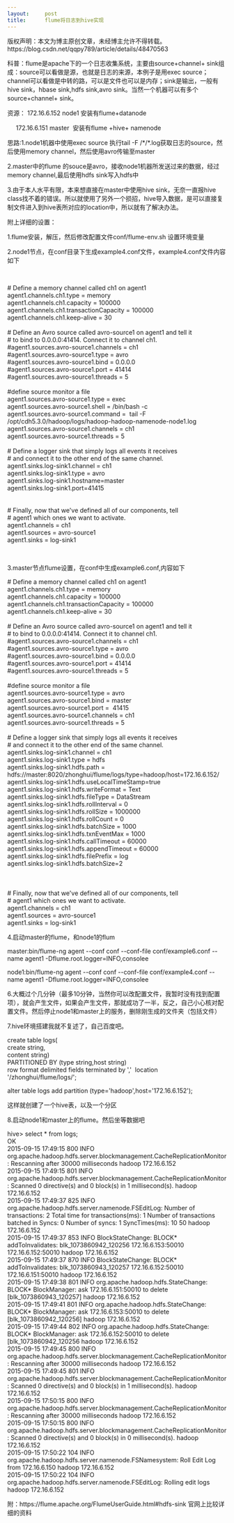 ```yaml
---
layout:     post
title:      flume将日志到hive实现
---
```

<div id="article_content" class="article_content clearfix csdn-tracking-statistics" data-pid="blog" data-mod="popu_307" data-dsm="post">
								<div class="article-copyright">
					版权声明：本文为博主原创文章，未经博主允许不得转载。					https://blog.csdn.net/qqpy789/article/details/48470563				</div>
								            <link rel="stylesheet" href="https://csdnimg.cn/release/phoenix/template/css/ck_htmledit_views-f76675cdea.css">
						<div class="htmledit_views" id="content_views">
                
<p>科普：flume是apache下的一个日志收集系统，主要由source+channel+ sink组成：source可以看做是源，也就是日志的来源，本例子是用exec source；channel可以看做是中转的路，可以是文件也可以是内存；sink是输出，一般有hive sink，hbase sink,hdfs sink,avro sink。当然一个机器可以有多个source+channel+ sink。</p>
<p>资源： 172.16.6.152 node1 安装有flume+datanode</p>
<p><span></span>     172.16.6.151 master  安装有flume +hive+ namenode</p>
<p>思路:1.node1机器中使用exec source 执行tail -F /*/*.log获取日志的source，然后使用memory channel，然后使用avro传输至master</p>
<p><span></span>2.master中的flume 的souce是avro，接收node1机器所发送过来的数据，经过memory channel,最后使用hdfs sink写入hdfs中</p>
<p><span></span>3.由于本人水平有限，本来想直接在master中使用hive sink，无奈一直报hive class找不着的错误。所以就使用了另外一个损招，hive导入数据，是可以直接复制文件进入到hive表所对应的location中，所以就有了解决办法。</p>
<p>附上详细的设置：</p>
<p>1.flume安装，解压，然后修改配置文件conf/flume-env.sh 设置环境变量</p>
<p>2.node1节点，在conf目录下生成example4.conf文件，example4.conf文件内容如下</p>
<p><br></p>
<p># Define a memory channel called ch1 on agent1<br>
agent1.channels.ch1.type = memory<br>
agent1.channels.ch1.capacity = 100000<br>
agent1.channels.ch1.transactionCapacity = 100000<br>
agent1.channels.ch1.keep-alive = 30<br>
 <br>
# Define an Avro source called avro-source1 on agent1 and tell it<br>
# to bind to 0.0.0.0:41414. Connect it to channel ch1.<br>
#agent1.sources.avro-source1.channels = ch1<br>
#agent1.sources.avro-source1.type = avro<br>
#agent1.sources.avro-source1.bind = 0.0.0.0<br>
#agent1.sources.avro-source1.port = 41414<br>
#agent1.sources.avro-source1.threads = 5<br>
 <br>
#define source monitor a file<br>
agent1.sources.avro-source1.type = exec<br>
agent1.sources.avro-source1.shell = /bin/bash -c<br>
agent1.sources.avro-source1.command =  tail -F /opt/cdh5.3.0/hadoop/logs/hadoop-hadoop-namenode-node1.log<br>
agent1.sources.avro-source1.channels = ch1<br>
agent1.sources.avro-source1.threads = 5<br>
 <br>
# Define a logger sink that simply logs all events it receives<br>
# and connect it to the other end of the same channel.<br>
agent1.sinks.log-sink1.channel = ch1<br>
agent1.sinks.log-sink1.type = avro<br>
agent1.sinks.log-sink1.hostname=master<br>
agent1.sinks.log-sink1.port=41415<br><br>
 <br>
# Finally, now that we've defined all of our components, tell<br>
# agent1 which ones we want to activate.<br>
agent1.channels = ch1<br>
agent1.sources = avro-source1<br>
agent1.sinks = log-sink1<br></p>
<p><br></p>
<p>3.master节点flume设置，在conf中生成example6.conf,内容如下</p>
<p># Define a memory channel called ch1 on agent1<br>
agent1.channels.ch1.type = memory<br>
agent1.channels.ch1.capacity = 100000<br>
agent1.channels.ch1.transactionCapacity = 100000<br>
agent1.channels.ch1.keep-alive = 30<br>
 <br>
# Define an Avro source called avro-source1 on agent1 and tell it<br>
# to bind to 0.0.0.0:41414. Connect it to channel ch1.<br>
#agent1.sources.avro-source1.channels = ch1<br>
#agent1.sources.avro-source1.type = avro<br>
#agent1.sources.avro-source1.bind = 0.0.0.0<br>
#agent1.sources.avro-source1.port = 41414<br>
#agent1.sources.avro-source1.threads = 5<br>
 <br>
#define source monitor a file<br>
agent1.sources.avro-source1.type = avro<br>
agent1.sources.avro-source1.bind = master<br>
agent1.sources.avro-source1.port =  41415<br>
agent1.sources.avro-source1.channels = ch1<br>
agent1.sources.avro-source1.threads = 5<br>
 <br>
# Define a logger sink that simply logs all events it receives<br>
# and connect it to the other end of the same channel.<br>
agent1.sinks.log-sink1.channel = ch1<br>
agent1.sinks.log-sink1.type = hdfs<br>
agent1.sinks.log-sink1.hdfs.path = hdfs://master:8020/zhonghui/flume/logs/type=hadoop/host=172.16.6.152/<br>
agent1.sinks.log-sink1.hdfs.useLocalTimeStamp=true<br>
agent1.sinks.log-sink1.hdfs.writeFormat = Text<br>
agent1.sinks.log-sink1.hdfs.fileType = DataStream<br>
agent1.sinks.log-sink1.hdfs.rollInterval = 0<br>
agent1.sinks.log-sink1.hdfs.rollSize = 1000000<br>
agent1.sinks.log-sink1.hdfs.rollCount = 0<br>
agent1.sinks.log-sink1.hdfs.batchSize = 1000<br>
agent1.sinks.log-sink1.hdfs.txnEventMax = 1000<br>
agent1.sinks.log-sink1.hdfs.callTimeout = 60000<br>
agent1.sinks.log-sink1.hdfs.appendTimeout = 60000<br>
agent1.sinks.log-sink1.hdfs.filePrefix = log<br>
agent1.sinks.log-sink1.hdfs.batchSize=2<br><br><br>
 <br>
# Finally, now that we've defined all of our components, tell<br>
# agent1 which ones we want to activate.<br>
agent1.channels = ch1<br>
agent1.sources = avro-source1<br>
agent1.sinks = log-sink1<br></p>
<p>4.启动master的flume，和node1的flum </p>
<p><span></span>master:bin/flume-ng agent --conf conf --conf-file conf/example6.conf --name agent1 -Dflume.root.logger=INFO,consolee</p>
<p><span></span>node1:bin/flume-ng agent --conf conf --conf-file conf/example4.conf --name agent1 -Dflume.root.logger=INFO,consolee</p>
<p>6.大概过个几分钟（最多10分钟，当然你可以改配置文件，我暂时没有找到配置项），就会产生文件，如果会产生文件，那就成功了一半，反之，自己小心核对配置文件。然后停止node1和master上的服务，删除刚生成的文件夹（包括文件）</p>
<p>7.hive环境搭建我就不复述了，自己百度吧。</p>
<p>create table logs(<br>
create string,<br>
content string)<br>
PARTITIONED BY (type string,host string)<br>
row format delimited fields terminated by ','  location '/zhonghui/flume/logs/';<br></p>
<p>alter table logs add partition (type='hadoop',host='172.16.6.152');<br></p>
<p>这样就创建了一个hive表，以及一个分区</p>
<p>8.启动node1和master上的flume。然后坐等数据吧</p>
<p>hive&gt; select * from logs;<br>
OK<br>
2015-09-15 17:49:15<span> </span>800 INFO org.apache.hadoop.hdfs.server.blockmanagement.CacheReplicationMonitor: Rescanning after 30000 milliseconds<span>
</span>hadoop<span> </span>172.16.6.152<br>
2015-09-15 17:49:15<span> </span>801 INFO org.apache.hadoop.hdfs.server.blockmanagement.CacheReplicationMonitor: Scanned 0 directive(s) and 0 block(s) in 1 millisecond(s).<span>
</span>hadoop<span> </span>172.16.6.152<br>
2015-09-15 17:49:37<span> </span>825 INFO org.apache.hadoop.hdfs.server.namenode.FSEditLog: Number of transactions: 2 Total time for transactions(ms): 1 Number of transactions batched in Syncs: 0 Number of syncs: 1 SyncTimes(ms): 10
 50 <span></span>hadoop<span> </span>
172.16.6.152<br>
2015-09-15 17:49:37<span> </span>853 INFO BlockStateChange: BLOCK* addToInvalidates: blk_1073860942_120256 172.16.6.153:50010 172.16.6.152:50010
<span></span>hadoop<span> </span>
172.16.6.152<br>
2015-09-15 17:49:37<span> </span>870 INFO BlockStateChange: BLOCK* addToInvalidates: blk_1073860943_120257 172.16.6.152:50010 172.16.6.151:50010
<span></span>hadoop<span> </span>
172.16.6.152<br>
2015-09-15 17:49:38<span> </span>801 INFO org.apache.hadoop.hdfs.StateChange: BLOCK* BlockManager: ask 172.16.6.151:50010 to delete [blk_1073860943_120257]<span>
</span>hadoop<span> </span>172.16.6.152<br>
2015-09-15 17:49:41<span> </span>801 INFO org.apache.hadoop.hdfs.StateChange: BLOCK* BlockManager: ask 172.16.6.153:50010 to delete [blk_1073860942_120256]<span>
</span>hadoop<span> </span>172.16.6.152<br>
2015-09-15 17:49:44<span> </span>802 INFO org.apache.hadoop.hdfs.StateChange: BLOCK* BlockManager: ask 172.16.6.152:50010 to delete [blk_1073860942_120256<span>
</span>hadoop<span> </span>172.16.6.152<br>
2015-09-15 17:49:45<span> </span>800 INFO org.apache.hadoop.hdfs.server.blockmanagement.CacheReplicationMonitor: Rescanning after 30000 milliseconds<span>
</span>hadoop<span> </span>172.16.6.152<br>
2015-09-15 17:49:45<span> </span>801 INFO org.apache.hadoop.hdfs.server.blockmanagement.CacheReplicationMonitor: Scanned 0 directive(s) and 0 block(s) in 1 millisecond(s).<span>
</span>hadoop<span> </span>172.16.6.152<br>
2015-09-15 17:50:15<span> </span>800 INFO org.apache.hadoop.hdfs.server.blockmanagement.CacheReplicationMonitor: Rescanning after 30000 milliseconds<span>
</span>hadoop<span> </span>172.16.6.152<br>
2015-09-15 17:50:15<span> </span>800 INFO org.apache.hadoop.hdfs.server.blockmanagement.CacheReplicationMonitor: Scanned 0 directive(s) and 0 block(s) in 0 millisecond(s).<span>
</span>hadoop<span> </span>172.16.6.152<br>
2015-09-15 17:50:22<span> </span>104 INFO org.apache.hadoop.hdfs.server.namenode.FSNamesystem: Roll Edit Log from 172.16.6.150<span>
</span>hadoop<span> </span>172.16.6.152<br>
2015-09-15 17:50:22<span> </span>104 INFO org.apache.hadoop.hdfs.server.namenode.FSEditLog: Rolling edit logs<span>
</span>hadoop<span> </span>172.16.6.152<br></p>
<p>附：https://flume.apache.org/FlumeUserGuide.html#hdfs-sink 官网上比较详细的资料</p>
<p><br></p>
            </div>
                </div>